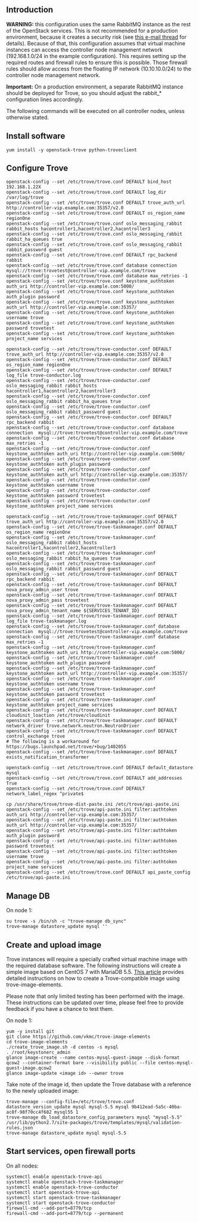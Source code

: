 Introduction
------------

**WARNING:** this configuration uses the same RabbitMQ instance as the rest of the OpenStack services. This is not recommended for a production environment, because it creates a security risk (see [this e-mail thread](http://lists.openstack.org/pipermail/openstack-dev/2015-April/061759.html) for details). Because of that, this configuration assumes that virtual machine instances can access the controller node management network (192.168.1.0/24 in the example configuration). This requires setting up the required routes and firewall rules to ensure this is possible. Those firewall rules should allow access from the floating IP network (10.10.10.0/24) to the controller node management network.

**Important:** On a production environment, a separate RabbitMQ instance should be deployed for Trove, so you should adjust the rabbit_* configuration lines accordingly.

The following commands will be executed on all controller nodes, unless otherwise stated.

Install software
----------------

    yum install -y openstack-trove python-troveclient

Configure Trove
---------------

    openstack-config --set /etc/trove/trove.conf DEFAULT bind_host 192.168.1.22X
    openstack-config --set /etc/trove/trove.conf DEFAULT log_dir /var/log/trove
    openstack-config --set /etc/trove/trove.conf DEFAULT trove_auth_url http://controller-vip.example.com:35357/v2.0
    openstack-config --set /etc/trove/trove.conf DEFAULT os_region_name regionOne
    openstack-config --set /etc/trove/trove.conf oslo_messaging_rabbit rabbit_hosts hacontroller1,hacontroller2,hacontroller3
    openstack-config --set /etc/trove/trove.conf oslo_messaging_rabbit rabbit_ha_queues true
    openstack-config --set /etc/trove/trove.conf oslo_messaging_rabbit rabbit_password guest
    openstack-config --set /etc/trove/trove.conf DEFAULT rpc_backend rabbit
    openstack-config --set /etc/trove/trove.conf database connection  mysql://trove:trovetest@controller-vip.example.com/trove
    openstack-config --set /etc/trove/trove.conf database max_retries -1
    openstack-config --set /etc/trove/trove.conf keystone_authtoken auth_uri http://controller-vip.example.com:5000/
    openstack-config --set /etc/trove/trove.conf keystone_authtoken auth_plugin password
    openstack-config --set /etc/trove/trove.conf keystone_authtoken auth_url http://controller-vip.example.com:35357/
    openstack-config --set /etc/trove/trove.conf keystone_authtoken username trove
    openstack-config --set /etc/trove/trove.conf keystone_authtoken password trovetest
    openstack-config --set /etc/trove/trove.conf keystone_authtoken project_name services

    openstack-config --set /etc/trove/trove-conductor.conf DEFAULT trove_auth_url http://controller-vip.example.com:35357/v2.0
    openstack-config --set /etc/trove/trove-conductor.conf DEFAULT os_region_name regionOne
    openstack-config --set /etc/trove/trove-conductor.conf DEFAULT log_file trove-conductor.log
    openstack-config --set /etc/trove/trove-conductor.conf oslo_messaging_rabbit rabbit_hosts hacontroller1,hacontroller2,hacontroller3
    openstack-config --set /etc/trove/trove-conductor.conf oslo_messaging_rabbit rabbit_ha_queues true
    openstack-config --set /etc/trove/trove-conductor.conf oslo_messaging_rabbit rabbit_password guest
    openstack-config --set /etc/trove/trove-conductor.conf DEFAULT rpc_backend rabbit
    openstack-config --set /etc/trove/trove-conductor.conf database connection  mysql://trove:trovetest@controller-vip.example.com/trove
    openstack-config --set /etc/trove/trove-conductor.conf database max_retries -1
    openstack-config --set /etc/trove/trove-conductor.conf keystone_authtoken auth_uri http://controller-vip.example.com:5000/
    openstack-config --set /etc/trove/trove-conductor.conf keystone_authtoken auth_plugin password
    openstack-config --set /etc/trove/trove-conductor.conf keystone_authtoken auth_url http://controller-vip.example.com:35357/
    openstack-config --set /etc/trove/trove-conductor.conf keystone_authtoken username trove
    openstack-config --set /etc/trove/trove-conductor.conf keystone_authtoken password trovetest
    openstack-config --set /etc/trove/trove-conductor.conf keystone_authtoken project_name services

    openstack-config --set /etc/trove/trove-taskmanager.conf DEFAULT trove_auth_url http://controller-vip.example.com:35357/v2.0
    openstack-config --set /etc/trove/trove-taskmanager.conf DEFAULT os_region_name regionOne
    openstack-config --set /etc/trove/trove-taskmanager.conf oslo_messaging_rabbit rabbit_hosts hacontroller1,hacontroller2,hacontroller3
    openstack-config --set /etc/trove/trove-taskmanager.conf oslo_messaging_rabbit rabbit_ha_queues true
    openstack-config --set /etc/trove/trove-taskmanager.conf oslo_messaging_rabbit rabbit_password guest
    openstack-config --set /etc/trove/trove-taskmanager.conf DEFAULT rpc_backend rabbit
    openstack-config --set /etc/trove/trove-taskmanager.conf DEFAULT nova_proxy_admin_user trove
    openstack-config --set /etc/trove/trove-taskmanager.conf DEFAULT nova_proxy_admin_pass trovetest
    openstack-config --set /etc/trove/trove-taskmanager.conf DEFAULT nova_proxy_admin_tenant_name ${SERVICES_TENANT_ID}
    openstack-config --set /etc/trove/trove-taskmanager.conf DEFAULT log_file trove-taskmanager.log
    openstack-config --set /etc/trove/trove-taskmanager.conf database connection  mysql://trove:trovetest@controller-vip.example.com/trove
    openstack-config --set /etc/trove/trove-taskmanager.conf database max_retries -1
    openstack-config --set /etc/trove/trove-taskmanager.conf keystone_authtoken auth_uri http://controller-vip.example.com:5000/
    openstack-config --set /etc/trove/trove-taskmanager.conf keystone_authtoken auth_plugin password
    openstack-config --set /etc/trove/trove-taskmanager.conf keystone_authtoken auth_url http://controller-vip.example.com:35357/
    openstack-config --set /etc/trove/trove-taskmanager.conf keystone_authtoken username trove
    openstack-config --set /etc/trove/trove-taskmanager.conf keystone_authtoken password trovetest
    openstack-config --set /etc/trove/trove-taskmanager.conf keystone_authtoken project_name services
    openstack-config --set /etc/trove/trove-taskmanager.conf DEFAULT cloudinit_loaction /etc/trove/cloudinit
    openstack-config --set /etc/trove/trove-taskmanager.conf DEFAULT network_driver trove.network.neutron.NeutronDriver
    openstack-config --set /etc/trove/trove-taskmanager.conf DEFAULT control_exchange trove
    # The following is a workaround for https://bugs.launchpad.net/trove/+bug/1402055
    openstack-config --set /etc/trove/trove-taskmanager.conf DEFAULT exists_notification_transformer

    openstack-config --set /etc/trove/trove.conf DEFAULT default_datastore mysql
    openstack-config --set /etc/trove/trove.conf DEFAULT add_addresses True
    openstack-config --set /etc/trove/trove.conf DEFAULT network_label_regex ^private$

    cp /usr/share/trove/trove-dist-paste.ini /etc/trove/api-paste.ini
    openstack-config --set /etc/trove/api-paste.ini filter:authtoken auth_uri http://controller-vip.example.com:35357/
    openstack-config --set /etc/trove/api-paste.ini filter:authtoken auth_url http://controller-vip.example.com:35357/
    openstack-config --set /etc/trove/api-paste.ini filter:authtoken auth_plugin password
    openstack-config --set /etc/trove/api-paste.ini filter:authtoken password trovetest
    openstack-config --set /etc/trove/api-paste.ini filter:authtoken username trove
    openstack-config --set /etc/trove/api-paste.ini filter:authtoken project_name services
    openstack-config --set /etc/trove/trove.conf DEFAULT api_paste_config /etc/trove/api-paste.ini


Manage DB
---------

On node 1:

    su trove -s /bin/sh -c "trove-manage db_sync"
    trove-manage datastore_update mysql ''

Create and upload image
-----------------------

Trove instances will require a specially crafted virtual machine image with the required database software. The following instructions will create a simple image based on CentOS 7 with MariaDB 5.5. [This article](https://www.rdoproject.org/forum/discussion/1010/creation-of-trove-compatible-images-for-rdo/p1) provides detailed instructions on how to create a Trove-compatible image using trove-image-elements.

Please note that only limited testing has been performed with the image. These instructions can be updated over time, please feel free to provide feedback if you have a chance to test them.

On node 1:

    yum -y install git
    git clone https://github.com/vkmc/trove-image-elements
    cd trove-image-elements
    ./create_trove_image.sh -d centos -s mysql
    . /root/keystonerc_admin
    glance image-create --name centos-mysql-guest-image --disk-format qcow2 --container-format bare --visibility public --file centos-mysql-guest-image.qcow2
    glance image-update <image id> --owner trove

Take note of the image id, then update the Trove database with a reference to the newly uploaded image:
    
    trove-manage --config-file=/etc/trove/trove.conf datastore_version_update mysql mysql-5.5 mysql 9b412ead-5a5c-40ba-ac8f-98f70cc4f682 mysql55 1
    trove-manage db_load_datastore_config_parameters mysql "mysql-5.5"  /usr/lib/python2.7/site-packages/trove/templates/mysql/validation-rules.json
    trove-manage datastore_update mysql mysql-5.5

Start services, open firewall ports
-----------------------------------
On all nodes:

    systemctl enable openstack-trove-api
    systemctl enable openstack-trove-taskmanager
    systemctl enable openstack-trove-conductor
    systemctl start openstack-trove-api
    systemctl start openstack-trove-taskmanager
    systemctl start openstack-trove-conductor
    firewall-cmd --add-port=8779/tcp
    firewall-cmd --add-port=8779/tcp --permanent
